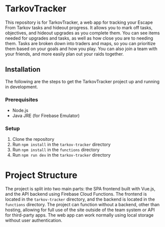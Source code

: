 # TarkovTracker
This repository is for TarkovTracker, a web app for tracking your Escape From Tarkov tasks and hideout progress. It allows you to mark off tasks, objectives, and hideout upgrades as you complete them. You can see items needed for upgrades and tasks, as well as how close you are to needing them. Tasks are broken down into traders and maps, so you can prioritize them based on your goals and how you play. You can also join a team with your friends, and more easily plan out your raids together.

## Installation
The following are the steps to get the TarkovTracker project up and running in development.

### Prerequisites
* Node.js
* Java JRE (for Firebase Emulator)

### Setup
1. Clone the repository
2. Run `npm install` in the `tarkov-tracker` directory
3. Run `npm install` in the `functions` directory
4. Run `npm run dev` in the `tarkov-tracker` directory

# Project Structure
The project is split into two main parts: the SPA frontend built with Vue.js, and the API backend using Firebase Cloud Functions. The frontend is located in the `tarkov-tracker` directory, and the backend is located in the `functions` directory. The project can function without a backend, other than hosting, allowing for full use of the site outside of the team system or API for third-party apps. The web app can work normally using local storage without user authentication.